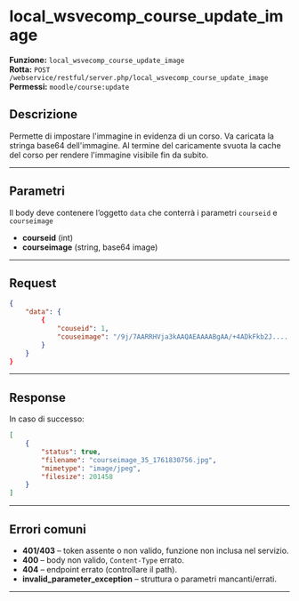 # local_wsvecomp_course_update_image

**Funzione:** `local_wsvecomp_course_update_image`  
**Rotta:** `POST /webservice/restful/server.php/local_wsvecomp_course_update_image`  
**Permessi:** `moodle/course:update`

## Descrizione
Permette di impostare l'immagine in evidenza di un corso. Va caricata la stringa base64 dell'immagine.
Al termine del caricamente svuota la cache del corso per rendere l'immagine visibile fin da subito.

---

## Parametri

Il body deve contenere l’oggetto `data` che conterrà i parametri `courseid` e `courseimage`

- **courseid** (int)
- **courseimage** (string, base64 image)

---

## Request

```json
{
    "data": {
        {
            "couseid": 1,
            "couseimage": "/9j/7AARRHVja3kAAQAEAAAABgAA/+4ADkFkb2J.....",
        }
    }
}
```
---

## Response

In caso di successo:

```json
[
    {
        "status": true,
        "filename": "courseimage_35_1761830756.jpg",
        "mimetype": "image/jpeg",
        "filesize": 201458
    }
]
```

---

## Errori comuni

- **401/403** – token assente o non valido, funzione non inclusa nel servizio.  
- **400** – body non valido, `Content-Type` errato.  
- **404** – endpoint errato (controllare il path).  
- **invalid_parameter_exception** – struttura o parametri mancanti/errati.  

---